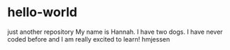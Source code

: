 # hello-world
just another repository
My name is Hannah. 
I have two dogs. 
I have never coded before and I am really excited to learn!
hmjessen
